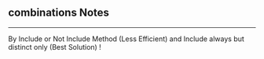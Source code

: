 <h2>combinations Notes</h2><hr>By Include or Not Include Method (Less Efficient)
and Include always but distinct only (Best Solution) !       